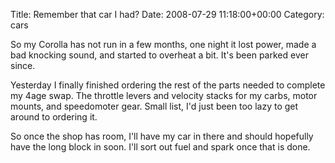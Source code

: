 Title: Remember that car I had?
Date: 2008-07-29 11:18:00+00:00
Category: cars

So my Corolla has not run in a few months, one night it lost power, made a bad
knocking sound, and started to overheat a bit. It's been parked ever since.

  
  
  
Yesterday I finally finished ordering the rest of the parts needed to complete
my 4age swap. The throttle levers and velocity stacks for my carbs, motor
mounts, and speedomoter gear. Small list, I'd just been too lazy to get around
to ordering it.

  
  
  
So once the shop has room, I'll have my car in there and should hopefully have
the long block in soon. I'll sort out fuel and spark once that is done.

